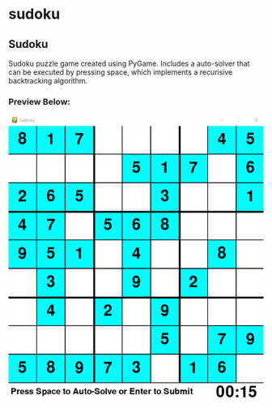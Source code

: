 # sudoku
<h2>Sudoku</h2>
Sudoku puzzle game created using PyGame.
Includes a auto-solver that can be executed by pressing space, which implements a recurisive backtracking algorithm.

<h3>Preview Below:</h3>

![](sample.gif)
